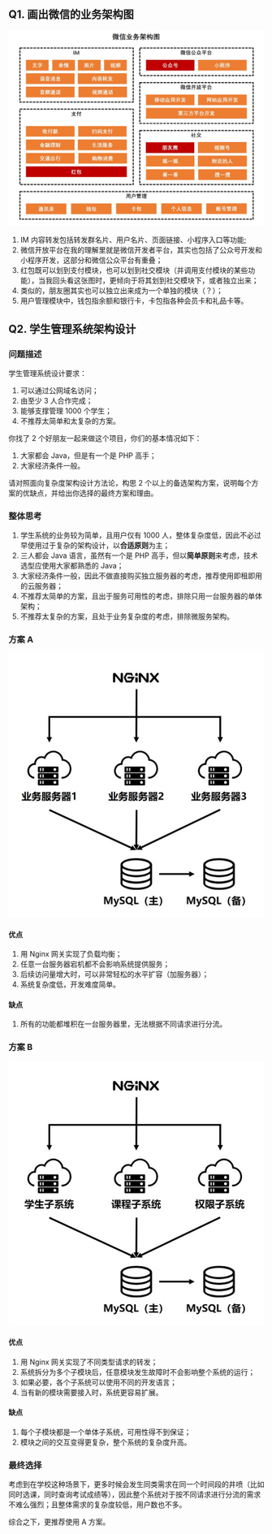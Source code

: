 ## Q1. 画出微信的业务架构图

![](https://github.com/yifeisg/thinking-in-architecture/blob/main/week01/wechat_business_architecture.jpg)

1. IM 内容转发包括转发群名片、用户名片、页面链接、小程序入口等功能;
2. 微信开放平台在我的理解里就是微信开发者平台，其实也包括了公众号开发和小程序开发，这部分和微信公众平台有重叠；
3. 红包既可以划到支付模块，也可以划到社交模块（并调用支付模块的某些功能），当我回头看这张图时，更倾向于将其划到社交模块下，或者独立出来；
4. 类似的，朋友圈其实也可以独立出来成为一个单独的模块（？）；
5. 用户管理模块中，钱包指余额和银行卡，卡包指各种会员卡和礼品卡等。

## Q2. 学生管理系统架构设计

### 问题描述

学生管理系统设计要求：

1. 可以通过公网域名访问；
2. 由至少 3 人合作完成；
3. 能够支撑管理 1000 个学生；
4. 不推荐太简单和太复杂的方案。

你找了 2 个好朋友一起来做这个项目，你们的基本情况如下：

1. 大家都会 Java，但是有一个是 PHP 高手；
2. 大家经济条件一般。

请对照面向复杂度架构设计方法论，构思 2 个以上的备选架构方案，说明每个方案的优缺点，并给出你选择的最终方案和理由。

### 整体思考

1. 学生系统的业务较为简单，且用户仅有 1000 人，整体复杂度低，因此不必过早使用过于复杂的架构设计，以**合适原则**为主；
2. 三人都会 Java 语言，虽然有一个是 PHP 高手，但以**简单原则**来考虑，技术选型应使用大家都熟悉的 Java；
3. 大家经济条件一般，因此不做直接购买独立服务器的考虑，推荐使用即租即用的云服务器；
4. 不推荐太简单的方案，且出于服务可用性的考虑，排除只用一台服务器的单体架构；
5. 不推荐太复杂的方案，且处于业务复杂度的考虑，排除微服务架构。

### 方案 A

![](https://github.com/yifeisg/thinking-in-architecture/blob/main/week01/design1.jpg)

#### 优点

1. 用 Nginx 网关实现了负载均衡；
2. 任意一台服务器宕机都不会影响系统提供服务；
3. 后续访问量增大时，可以非常轻松的水平扩容（加服务器）；
4. 系统复杂度低，开发难度简单。

#### 缺点

1. 所有的功能都堆积在一台服务器里，无法根据不同请求进行分流。

### 方案 B

![](https://github.com/yifeisg/thinking-in-architecture/blob/main/week01/design2.jpg)

#### 优点

1. 用 Nginx 网关实现了不同类型请求的转发；
2. 系统拆分为多个子模块后，任意模块发生故障时不会影响整个系统的运行；
3. 如果必要，各个子系统可以使用不同的开发语言；
4. 当有新的模块需要接入时，系统更容易扩展。

#### 缺点

1. 每个子模块都是一个单体子系统，可用性得不到保证；
2. 模块之间的交互变得更复杂，整个系统的复杂度升高。

### 最终选择

考虑到在学校这种场景下，更多时候会发生同类需求在同一个时间段的井喷（比如同时选课，同时查询考试成绩等），因此整个系统对于按不同请求进行分流的需求不难么强烈；且整体需求的复杂度较低，用户数也不多。

综合之下，更推荐使用 A 方案。
